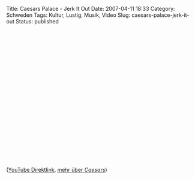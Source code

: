 Title: Caesars Palace - Jerk It Out
Date: 2007-04-11 18:33
Category: Schweden
Tags: Kultur, Lustig, Musik, Video
Slug: caesars-palace-jerk-it-out
Status: published

<p>
<object width="425" height="350">
<param name="movie" value="http://www.youtube.com/v/zwK7RsaSR8I"></param><param name="wmode" value="transparent"></param>
<embed src="http://www.youtube.com/v/zwK7RsaSR8I" type="application/x-shockwave-flash" wmode="transparent" width="425" height="350">
</embed>
</object>
  
([YouTube Direktlink](http://youtube.com/watch?v=zwK7RsaSR8I), [mehr
über *Caesars*](http://de.wikipedia.org/wiki/Caesars))
</p>

